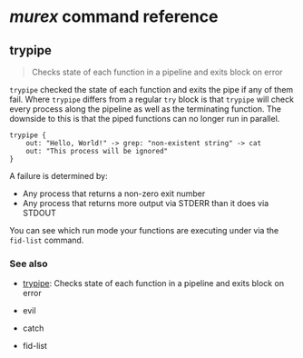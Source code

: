 # _murex_ command reference

## trypipe

> Checks state of each function in a pipeline and exits block on error


`trypipe` checked the state of each function and exits the pipe if any of them
fail. Where `trypipe` differs from a regular `try` block is that `trypipe` will
check every process along the pipeline as well as the terminating function. The
downside to this is that the piped functions can no longer run in parallel.

    trypipe {
        out: "Hello, World!" -> grep: "non-existent string" -> cat
        out: "This process will be ignored"
    }

A failure is determined by:

* Any process that returns a non-zero exit number
* Any process that returns more output via STDERR than it does via STDOUT

You can see which run mode your functions are executing under via the `fid-list`
command.


### See also

* [trypipe](trypipe): Checks state of each function in a pipeline and exits block on error

* evil
* catch
* fid-list
